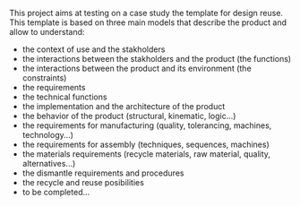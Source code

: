 This project aims at testing on a case study the template for design reuse. This template is based on three main models that describe the product and allow to understand:
  - the context of use and the stakholders
  - the interactions between the stakholders and the product (the functions)
  - the interactions between the product and its environment (the constraints)
  - the requirements
  - the technical functions 
  - the implementation and the architecture of the product
  - the behavior of the product (structural, kinematic, logic...)
  - the requirements for manufacturing (quality, tolerancing, machines, technology...)
  - the requirements for assembly (techniques, sequences, machines)
  - the materials requirements (recycle materials, raw material, quality, alternatives...)
  - the dismantle requirements and procedures
  - the recycle and reuse posibilities
  - to be completed...
